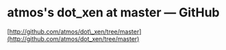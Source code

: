 <!--
id: 40210750
link: http://tumblr.atmos.org/post/40210750/atmoss-dot-xen-at-master-github
slug: atmoss-dot-xen-at-master-github
date: Sat Jun 28 2008 13:06:06 GMT-0700 (PDT)
publish: 2008-06-028
tags: 
title: atmos's dot_xen at master — GitHub
-->


atmos's dot_xen at master — GitHub
==================================

[http://github.com/atmos/dot\_xen/tree/master](http://github.com/atmos/dot_xen/tree/master)

